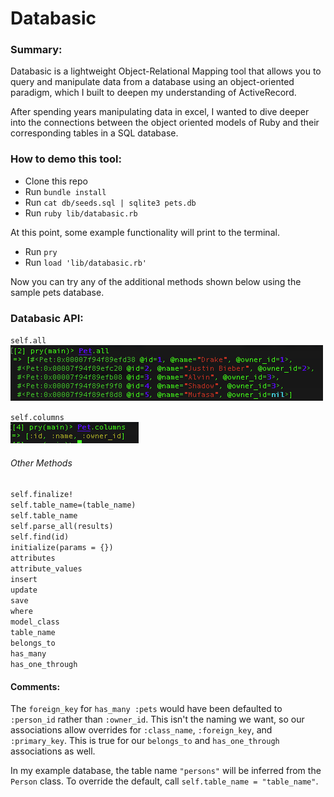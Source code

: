 # Databasic

### Summary:

Databasic is a lightweight Object-Relational Mapping tool that allows you to query and manipulate data from a database using an object-oriented paradigm, which I built to deepen my understanding of ActiveRecord.  

After spending years manipulating data in excel, I wanted to dive deeper into the connections between the object oriented models of Ruby and their corresponding tables in a SQL database.


### How to demo this tool:
* Clone this repo
* Run `bundle install`
* Run `cat db/seeds.sql | sqlite3 pets.db`
* Run `ruby lib/databasic.rb`  

At this point, some example functionality will print to the terminal.


* Run `pry`
* Run `load 'lib/databasic.rb'`  

Now you can try any of the additional methods shown below using the sample pets database.


### Databasic API:
`self.all`  
![all-example](https://github.com/swalloga/Databasic/blob/master/img/All-example.png)


`self.columns`  
![columns-example](https://github.com/swalloga/Databasic/blob/master/img/columns-example.png)

###### Other Methods
`self.finalize!`  
`self.table_name=(table_name)`  
`self.table_name`  
`self.parse_all(results)`  
`self.find(id)`  
`initialize(params = {})`  
`attributes`  
`attribute_values`  
`insert`  
`update`  
`save`  
`where`  
`model_class`  
`table_name`  
`belongs_to`  
`has_many`  
`has_one_through`

#### Comments:

The `foreign_key` for `has_many :pets` would have been defaulted to `:person_id` rather than `:owner_id`. This isn't the naming we want, so our associations allow overrides for `:class_name`, `:foreign_key`, and `:primary_key`. This is true for our `belongs_to` and `has_one_through` associations as well.

In my example database, the table name `"persons"` will be inferred from the `Person` class. To override the default, call `self.table_name = "table_name"`.
